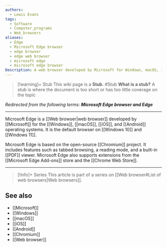 ```yaml
---
authors:
  - Lewis Evans
tags:
  - Software
  - Computer_programs
  - Web_browsers
aliases: 
  - Edge
  - Microsoft Edge browser
  - edge browser
  - edge web browser
  - microsoft edge
  - microsoft edge browser
Description: A web browser developed by Microsoft for Windows, macOS, iOS, and Android operating systems.
---
```

> [!warning]+ Stub
> This wiki page is a **Stub**.
> #Stub 
> **What is a stub?**
> A stub is where the document is too short or has too little coverage on the topic

*Redirected from the following terms: <strong>Microsoft Edge browser and Edge</strong>*
<hr>

Microsoft Edge is a [[Web browser|web browser]] developed by [[Microsoft]] for the [[Windows]], [[macOS]], [[iOS]], and [[Android]] operating systems. It is the default browser on [[Windows 10]] and [[Windows 11]].

Microsoft Edge is based on the open-source [[Chromium]] project. It includes features such as tabbed browsing, a reading mode, and a built-in [[PDF]] viewer. Microsoft Edge also supports extensions from the [[Microsoft Edge Add-ons]] store and the [[Chrome Web Store]].

---
> [!info]+ Series
> This article is part of a series on [[Web browser#List of web browsers|Web browsers]].

## See also
- [[Microsoft]]
- [[Windows]]
- [[macOS]]
- [[iOS]]
- [[Android]]
- [[Chromium]]
- [[Web browser]]